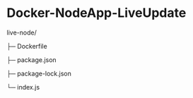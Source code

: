 # Docker-NodeApp-LiveUpdate
live-node/

 ├─ Dockerfile
 
 ├─ package.json
 
 ├─ package-lock.json
 
 └─ index.js
